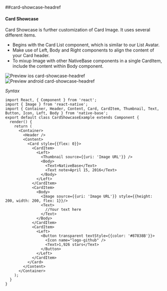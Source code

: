 ##card-showcase-headref
#### Card Showcase

Card Showcase is further customization of Card Image. It uses several different items.
* Begins with the Card List component, which is similar to our List Avatar.
* Make use of Left, Body and Right components to align the content of your Card header.
* To mixup Image with other NativeBase components in a single CardItem, include the content within Body component.

![Preview ios card-showcase-headref](https://github.com/GeekyAnts/NativeBase-KitchenSink/raw/v2.4.9/screenshots/ios/card-showcase.png)
![Preview android card-showcase-headref](https://github.com/GeekyAnts/NativeBase-KitchenSink/raw/v2.4.9/screenshots/android/card-showcase.png)

*Syntax*

<pre class="line-numbers"><code class="language-jsx">import React, { Component } from 'react';
import { Image } from 'react-native';
import { Container, Header, Content, Card, CardItem, Thumbnail, Text, Button, Icon, Left, Body } from 'native-base';
export default class CardShowcaseExample extends Component {
  render() {
    return (
      &lt;Container>
        &lt;Header />
        &lt;Content>
          &lt;Card style=&#123;{flex: 0}}>
            &lt;CardItem>
              &lt;Left>
                &lt;Thumbnail source=&#123;{uri: 'Image URL'}} />
                &lt;Body>
                  &lt;Text>NativeBase&lt;/Text>
                  &lt;Text note>April 15, 2016&lt;/Text>
                &lt;/Body>
              &lt;/Left>
            &lt;/CardItem>
            &lt;CardItem>
              &lt;Body>
                &lt;Image source=&#123;{uri: 'Image URL'}} style=&#123;{height: 200, width: 200, flex: 1}}/>
                &lt;Text>
                  //Your text here
                &lt;/Text>
              &lt;/Body>
            &lt;/CardItem>
            &lt;CardItem>
              &lt;Left>
                &lt;Button transparent textStyle=&#123;{color: '#87838B'}}>
                  &lt;Icon name="logo-github" />
                  &lt;Text>1,926 stars&lt;/Text>
                &lt;/Button>
              &lt;/Left>
            &lt;/CardItem>
          &lt;/Card>
        &lt;/Content>
      &lt;/Container>
    );
  }
}</code></pre><br />
